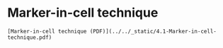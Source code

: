 # Marker-in-cell technique

```{admonition} Lecture slides
[Marker-in-cell technique (PDF)](../../_static/4.1-Marker-in-cell-technique.pdf)
```
